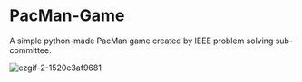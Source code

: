 ﻿# PacMan-Game
 A simple python-made PacMan game created by IEEE problem solving sub-committee. 

![ezgif-2-1520e3af9681](https://user-images.githubusercontent.com/59856062/119021850-3466f280-b9a0-11eb-9d0f-0c37f887e698.gif)
